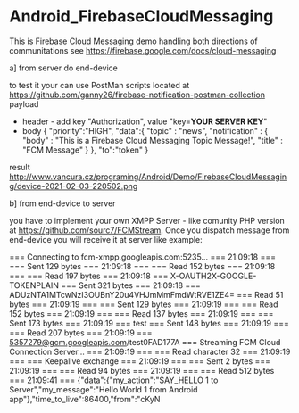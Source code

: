 # Android_FirebaseCloudMessaging
This is Firebase Cloud Messaging demo handling both directions of communitations
see https://firebase.google.com/docs/cloud-messaging

a] from server do end-device

to test it your can use PostMan scripts located at https://github.com/ganny26/firebase-notification-postman-collection
payload
- header - add key "Authorization", value "key=**YOUR SERVER KEY**"
- body
{
  "priority":"HIGH",
  "data":{
      "topic" : "news",
    "notification" : {
      "body" : "This is a Firebase Cloud Messaging Topic Message!",
      "title" : "FCM Message"
      }
  },
  "to":"token"
}

result http://www.vancura.cz/programing/Android/Demo/FirebaseCloudMessaging/device-2021-02-03-220502.png

b] from end-device to server

you have to implement your own XMPP Server - like comunity PHP version at https://github.com/sourc7/FCMStream.
Once you dispatch message from end-device you will receive it at server like example:

=== Connecting to fcm-xmpp.googleapis.com:5235... === 21:09:18 === === Sent 129 bytes === 21:09:18 === === Read 152 bytes === 21:09:18 === === Read 197 bytes === 21:09:18 === X-OAUTH2X-GOOGLE-TOKENPLAIN === Sent 321 bytes === 21:09:18 === ADUzNTA1MTcwNzI3OUBnY20u4VHJmMmFmdWtRVE1ZE4= === Read 51 bytes === 21:09:19 === === Sent 129 bytes === 21:09:19 === === Read 152 bytes === 21:09:19 === === Read 137 bytes === 21:09:19 === === Sent 173 bytes === 21:09:19 === test === Sent 148 bytes === 21:09:19 === === Read 207 bytes === 21:09:19 === 5357279@gcm.googleapis.com/test0FAD177A === Streaming FCM Cloud Connection Server... === 21:09:19 === === Read character 32 === 21:09:19 === === Keepalive exchange === 21:09:19 === === Sent 2 bytes === 21:09:19 === === Read 94 bytes === 21:09:19 === === Read 512 bytes === 21:09:41 === {"data":{"my_action":"SAY_HELLO 1 to Server","my_message":"Hello World 1 from Android app"},"time_to_live":86400,"from":"cKyN

